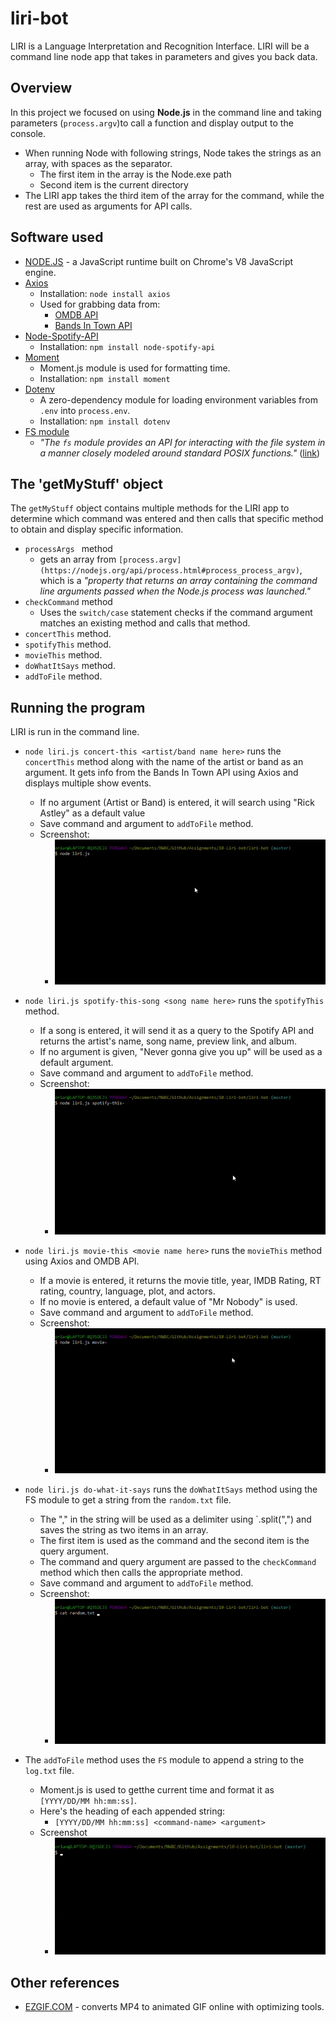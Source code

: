 # liri-bot
LIRI is a Language Interpretation and Recognition Interface. LIRI will be a command line node app that takes in parameters and gives you back data.

## Overview
In this project we focused on using **Node.js** in the command line and taking parameters (`process.argv`)to call a function and display output to the console.
* When running Node with following strings, Node takes the strings as an array, with spaces as the separator.
    * The first item in the array is the Node.exe path
    * Second item is the current directory
* The LIRI app takes the third item of the array for the command, while the rest are used as arguments for API calls.

## Software used
* [NODE.JS](https://nodejs.org/en/) - a JavaScript runtime built on Chrome's V8 JavaScript engine.
* [Axios](https://www.npmjs.com/package/axios)
    * Installation: `node install axios`
    * Used for grabbing data from: 
        * [OMDB API](http://www.omdbapi.com/)
        * [Bands In Town API](http://www.artists.bandsintown.com/bandsintown-api)
* [Node-Spotify-API](https://www.npmjs.com/package/node-spotify-api)
    * Installation: `npm install node-spotify-api`
* [Moment](https://www.npmjs.com/package/moment)
    * Moment.js module is used for formatting time.
    * Installation: `npm install moment`
* [Dotenv](https://www.npmjs.com/package/dotenv)
    * A zero-dependency module for loading environment variables from `.env` into `process.env`.
    * Installation: `npm install dotenv`
* [FS module](https://nodejs.org/api/fs.html)
    * *"The `fs` module provides an API for interacting with the file system in a manner closely modeled around standard POSIX functions."* ([link](https://nodejs.org/api/fs.html#fs_file_system))

## The 'getMyStuff' object
The `getMyStuff` object contains multiple methods for the LIRI app to determine which command was entered and then calls that specific method to obtain and display specific information.
* `processArgs ` method 
    * gets an array from `[process.argv](https://nodejs.org/api/process.html#process_process_argv)`, which is a *"property that returns an array containing the command line arguments passed when the Node.js process was launched."*
* `checkCommand` method
    * Uses the `switch/case` statement checks if the command argument matches an existing method and calls that method.
* `concertThis` method.
* `spotifyThis` method.
* `movieThis` method.
* `doWhatItSays` method.
* `addToFile` method.


## Running the program
LIRI is run in the command line.

* `node liri.js concert-this <artist/band name here>` runs the `concertThis` method along with the name of the artist or band as an argument. It gets info from the Bands In Town API using Axios and displays multiple show events.
    * If no argument (Artist or Band) is entered, it will search using "Rick Astley" as a default value
    * Save command and argument to `addToFile` method.
    * Screenshot:
        * ![Concert-This](assets/images/concert-this.gif)

* `node liri.js spotify-this-song <song name here>` runs the `spotifyThis` method.
    * If a song is entered, it will send it as a query to the Spotify API and returns the artist's name, song name, preview link, and album.
    * If no argument is given, "Never gonna give you up" will be used as a default argument.
    * Save command and argument to `addToFile` method.
    * Screenshot:
        * ![Spotify-This-Song](assets/images/spotify-this-song.gif)
        


* `node liri.js movie-this <movie name here>` runs the `movieThis` method using Axios and OMDB API.
    * If a movie is entered, it returns the movie title, year, IMDB Rating, RT rating, country, language, plot, and actors.
    * If no movie is entered, a default value of "Mr Nobody" is used.
    * Save command and argument to `addToFile` method.
    * Screenshot:
        * ![Movie-This](assets/images/movie-this.gif)


* `node liri.js do-what-it-says` runs the `doWhatItSays` method using the FS module to get a string from the `random.txt` file.
    * The "," in the string will be used as a delimiter using `.split(",") and saves the string as two items in an array.
    * The first item is used as the command and the second item is the query argument.
    * The command and query argument are passed to the `checkCommand` method which then calls the appropriate method.
    * Save command and argument to `addToFile` method.
    * Screenshot:
        * ![Do-What-It-Says](assets/images/do-what-it-says.gif)



* The `addToFile` method uses the `FS` module to append a string to the `log.txt` file.
    * Moment.js is used to getthe current time and format it as `[YYYY/DD/MM hh:mm:ss]`.
    * Here's the heading of each appended string:
        * `[YYYY/DD/MM hh:mm:ss] <command-name> <argument>`
    * Screenshot
        * ![addToFile](assets/images/logfile.gif)

## Other references
* [EZGIF.COM](https://ezgif.com/video-to-gif) - converts MP4 to animated GIF online with optimizing tools.

<!-- ## Screenshots

### Concert This (Bands In Town API)
![Concert-This](assets/images/concert-this.gif)

### Spotify This Song (Spotify API)
![Spotify-This-Song](assets/images/spotify-this-song.gif)

### Movie This (OMDB API)
![Movie-This](assets/images/movie-this.gif)

:sparkles: :camel: :boom: -->